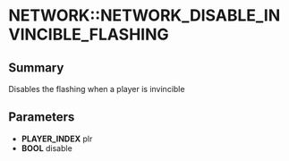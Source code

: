 # NETWORK::NETWORK_DISABLE_INVINCIBLE_FLASHING

## Summary
Disables the flashing when a player is invincible

## Parameters
* **PLAYER_INDEX** plr
* **BOOL** disable